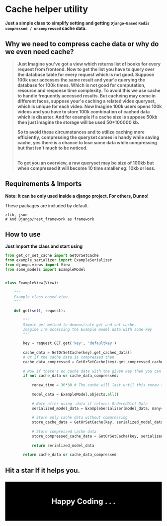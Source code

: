 # Cache helper utility

**Just a simple class to simplify setting and getting `Django-Based`
`Redis` `compressed / uncompressed` cache data.**

## Why we need to compress cache data or why do we even need cache?

> **Just Imagine you've got a view which returns list of books for every request from frontend. Now to get the list you
> have to query over the database table for every request which is not good. Suppose 100k user accesses the same result and your'e
> querying the database for 100k times. Which is not good for computation, resource and response time complexity. To avoid this
> we use cache to handle frequently accessed results. But cacheing may come in different faces,
> suppose your'e caching a related video queryset, which is unique for each video. Now Imagine 100k users opens 100k
> videos and you have to store 100k combination of cached data which is disaster. And for example if a cache size is suppose 50kb
> then just imagine the storage will be used 50*100000 kb.** <br>
> 
> **So to avoid these circumstances and to utilize caching more efficiently, compressing the queryset comes in 
> handy while saving cache, yes there is a chance to lose some data while compressing but that isn't much to be noticed.**
> 
> <br>**To get you an overview, a raw queryset may be size of 100kb but when compressed it will become 10 time smaller eg: 10kb or less.**


## Requirements & Imports
**Note: It can be only used inside a django project. For others, Dunno!**

These packages are included by default.
```
zlib, json
# And Django/rest_framework as framework
```

## How to use

**Just Import the class and start using**

```python
from get_or_set_cache import GetOrSetCache
from example_serializer import ExampleSerializer
from django.views import View
from some_models import ExampleModel


class ExampleView(View):
    
    """
    Example class based view
    """
    
    def get(self, request):
        
        """
        Simple get method to demonstrate get and set cache.
        Imagine I'm accessing the Example model data with some key
        """
        
        key = request.GET.get('key', 'defaultkey')
        
        cache_data = GetOrSetCache(key).get_cached_data() 
        # Or if the cache data is compressed then 
        cache_data_compressed = GetOrSetCache(key).get_compressed_cached_data()
        
        # Now if there's no cache data with the given key then you can set up new cache data
        if not cache_data or cache_data_compressed:
            
            renew_time = 30*30 # The cache will last until this renew time 
            
            model_data = ExampleModel.objects.all()
            
            # Note after using .data it returns OrderedDict Data
            serialized_model_data = ExampleSerializer(model_data, many=True).data
            
            # Store only cache data without compressing
            store_cache_data = GetOrSetCache(key, serialized_model_data, renew_time).store_cache_data()
            
            # Store compressed cache data
            store_compressed_cache_data = GetOrSetCache(key, serialized_model_data, renew_time).store_compressed_cache_data()
            
            return serialized_model_data
        
        return cache_data or cache_data_compressed

```

## Hit a star If it helps you.

<p style="padding:2em; background:black; color:white; font-weight:bold; font-size:24px; text-align:center;">Happy Coding . . .</p>
